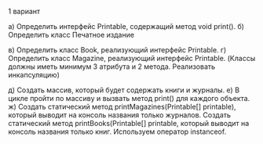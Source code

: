 1 вариант

а) Определить интерфейс Printable, содержащий метод void print().
б) Определить класс Печатное издание

в) Определить класс Book, реализующий интерфейс Printable.
г) Определить класс Magazine, реализующий интерфейс Printable.
(Классы должны иметь минимум 3 атрибута и 2 метода. Реализовать инкапсуляцию)

д) Создать массив, который будет содержать книги и журналы.
е) В цикле пройти по массиву и вызвать метод print() для каждого объекта. 
ж) Создать статический метод printMagazines(Printable[] printable), который выводит на консоль названия только журналов.  Создать статический метод printBooks(Printable[] printable, который выводит на консоль названия только книг. Используем оператор instanceof.
